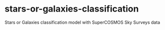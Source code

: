 # stars-or-galaxies-classification
Stars or Galaxies classification model with SuperCOSMOS Sky Surveys data
